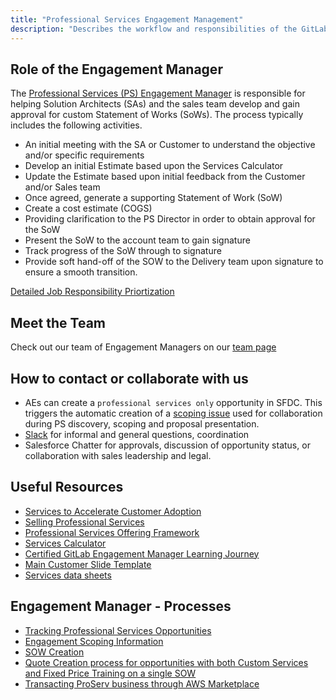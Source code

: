 ```yaml
---
title: "Professional Services Engagement Management"
description: "Describes the workflow and responsibilities of the GitLab Professional Services Engagement Manager."
---
```


## Role of the Engagement Manager

The [Professional Services (PS) Engagement Manager](/job-families/sales/job-professional-services-engagement-manager/) is responsible for helping Solution Architects (SAs) and the sales team develop and gain approval for custom Statement of Works (SoWs). The process typically includes the following activities.

- An initial meeting with the SA or Customer to understand the objective and/or specific requirements
- Develop an initial Estimate based upon the Services Calculator
- Update the Estimate based upon initial feedback from the Customer and/or Sales team
- Once agreed, generate a supporting Statement of Work (SoW)
- Create a cost estimate (COGS)
- Providing clarification to the PS Director in order to obtain approval for the SoW
- Present the SoW to the account team to gain signature
- Track progress of the SoW through to signature
- Provide soft hand-off of the SOW to the Delivery team upon signature to ensure a smooth transition.

[Detailed Job Responsibility Priortization](task-prioritization)

## Meet the Team

Check out our team of Engagement Managers on our [team page](/handbook/company/team/?department=practice-management)

## How to contact or collaborate with us

- AEs can create a `professional services only` opportunity in SFDC. This triggers the automatic creation of a [scoping issue](https://gitlab.com/gitlab-com/customer-success/professional-services-group/ww-consulting/ps-plan/-/boards/5968112?label_name[]=Services%20Calculator) used for collaboration during PS discovery, scoping and proposal presentation.
- [Slack](/handbook/customer-success/professional-services-engineering/working-with/#slack) for informal and general questions, coordination
- Salesforce Chatter for approvals, discussion of opportunity status, or collaboration with sales leadership and legal.

## Useful Resources

- [Services to Accelerate Customer Adoption](/handbook/customer-success/professional-services-engineering/sales-enablement/)
- [Selling Professional Services](/handbook/customer-success/professional-services-engineering/selling/)
- [Professional Services Offering Framework](/handbook/customer-success/professional-services-engineering/framework/)
- [Services Calculator](https://services-calculator.gitlab.io)
- [Certified GitLab Engagement Manager Learning Journey](gitlab-certified-engagement-manager)
- [Main Customer Slide Template](https://gitlab.highspot.com/items/629a6d7cf089bbaa9e0d4fa7?lfrm=srp.0)
- [Services data sheets](https://gitlab.highspot.com/search?q=data+sheet)

## Engagement Manager - Processes

- [Tracking Professional Services Opportunities](tracking-opps/)
- [Engagement Scoping Information](scoping-information/)
- [SOW Creation](sow-processing/)
- [Quote Creation process for opportunities with both Custom Services and Fixed Price Training on a single SOW](/handbook/sales/field-operations/sales-operations/deal-desk/#creating-a-professional-services-quote-for-scopedcustom-education-or-services)
- [Transacting ProServ business through AWS Marketplace](aws-marketplace/)
